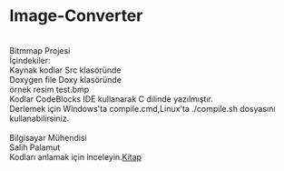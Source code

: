 # Image-Converter
<br/>Bitmmap Projesi
<br/>İçindekiler:
<br/>Kaynak kodlar Src klasöründe
<br/>Doxygen file Doxy klasöründe 
<br/>örnek resim test.bmp
<br/>Kodlar CodeBlocks IDE kullanarak C dilinde yazılmıştır.
<br/>Derlemek için Windows'ta compile.cmd,Linux'ta ./compile.sh dosyasını kullanabilirsiniz.
<br/>
<br/>Bilgisayar Mühendisi
<br/>Salih Palamut
<br/>Kodları anlamak için inceleyin.<a href="https://drive.google.com/file/d/0B7uyyDOMx0RBc0xxNnlEazBtVjQ/view?pli=1" target="_blank">Kitap</a>